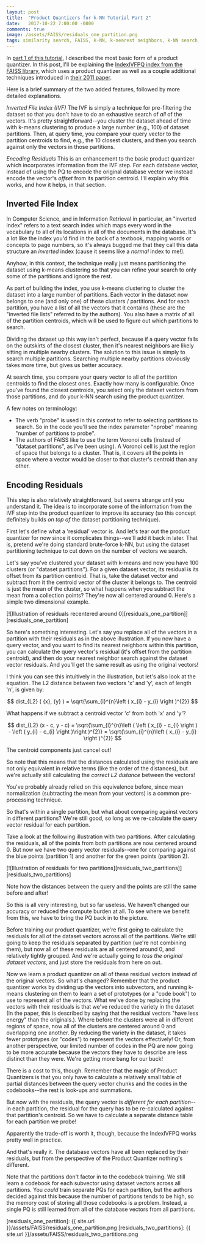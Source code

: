 ```yaml
---
layout: post
title:  "Product Quantizers for k-NN Tutorial Part 2"
date:   2017-10-22 7:00:00 -0800
comments: true
image: /assets/FAISS/residuals_one_partition.png
tags: similarity search, FAISS, k-NN, k-nearest neighbors, k-NN search, product quantizer, approximate nearest neighbors, ANN, quantization, IndexIVFPQ, inverted file index, IVF, residuals
---
```


In [part 1 of this tutorial](http://mccormickml.com/2017/10/13/product-quantizer-tutorial-part-1/), I described the most basic form of a product quantizer. In this post, I'll be explaining the [IndexIVFPQ index from the FAISS library](https://github.com/facebookresearch/faiss/wiki/Getting-started-tutorial), which uses a product quantizer as well as a couple additional techniques introduced in [their 2011 paper](https://lear.inrialpes.fr/pubs/2011/JDS11/jegou_searching_with_quantization.pdf). 

Here is a brief summary of the two added features, followed by more detailed explanations.

*Inverted File Index (IVF)*
The IVF is simply a technique for pre-filtering the dataset so that you don't have to do an exhaustive search of _all_ of the vectors. It's pretty straightforward--you cluster the dataset ahead of time with k-means clustering to produce a large number (e.g., 100) of dataset partitions. Then, at query time, you compare your query vector to the partition centroids to find, e.g., the 10 closest clusters, and then you search against only the vectors in those partitions.  

*Encoding Residuals*
This is an enhancement to the basic product quantizer which incorporates information from the IVF step. For each database vector, instead of using the PQ to encode the original database vector we instead encode the vector's _offset_ from its partition centroid. I'll explain why this works, and how it helps, in that section.

## Inverted File Index
In Computer Science, and in Information Retrieval in particular, an "inverted index" refers to a text search index which maps every word in the vocabulary to all of its locations in all of the documents in the database. It's a lot like the index you'd find in the back of a textbook, mapping words or concepts to page numbers, so it's always bugged me that they call this data structure an _inverted_ index (cause it seems like a _normal_ index to me!).

Anyhow, in this context, the technique really just means partitioning the dataset using k-means clustering so that you can refine your search to only some of the partitions and ignore the rest.

As part of building the index, you use k-means clustering to cluster the dataset into a large number of partitions. Each vector in the dataset now belongs to one (and only one) of these clusters / partitions. And for each partition, you have a list of all the vectors that it contains (these are the "inverted file lists" referred to by the authors). You also have a matrix of all of the partition centroids, which will be used to figure out which partitions to search.

Dividing the dataset up this way isn't perfect, because if a query vector falls on the outskirts of the closest cluster, then it's nearest neighbors are likely sitting in multiple nearby clusters. The solution to this issue is simply to search multiple partitions. Searching multiple nearby partitions obviously takes more time, but gives us better accuracy.

At search time, you compare your query vector to all of the partition centroids to find the closest ones. Exactly how many is configurable. Once you've found the closest centroids, you select only the dataset vectors from those partitions, and do your k-NN search using the product quantizer.

A few notes on terminology:
* The verb "probe" is used in this context to refer to selecting partitions to search. So in the code you'll see the index parameter "nprobe" meaning "number of partitions to probe".
* The authors of FAISS like to use the term Voronoi cells (instead of "dataset partitions", as I've been using). A Voronoi cell is just the region of space that belongs to a cluster. That is, it covers all the points in space where a vector would be closer to that cluster's centroid than any other.

## Encoding Residuals
This step is also relatively straightforward, but seems strange until you understand it. The idea is to incorporate some of the information from the IVF step into the product quantizer to improve its accuracy (so this concept definitely builds _on top of_ the dataset partitioning technique).

First let's define what a 'residual' vector is. And let's tear out the product quantizer for now since it complicates things--we'll add it back in later. That is, pretend we're doing standard brute-force k-NN, but using the dataset partitioning technique to cut down on the number of vectors we search.

Let's say you've clustered your dataset with k-means and now you have 100 clusters (or "dataset partitions"). For a given dataset vector, its residual is its offset from its partition centroid. That is, take the dataset vector and subtract from it the centroid vector of the cluster it belongs to. The centroid is just the mean of the cluster, so what happens when you subtract the mean from a collection points? They're now all centered around 0. Here's a simple two dimensional example.

[![Illustration of residuals recentered around 0][residuals_one_partition]][residuals_one_partition]

So here's something interesting. Let's say you replace all of the vectors in a partition with their residuals as in the above illustration. If you now have a query vector, and you want to find its nearest neighbors within this partition, you can calculate the query vector's residual (it's offset from the partition centroid), and then do your nearest neighbor search against the dataset vector residuals. And you'll get the same result as using the original vectors!

I think you can see this intuitively in the illustration, but let's also look at the equation. The L2 distance between two vectors 'x' and 'y', each of length 'n', is given by:

$$ dist_{L2} ( {x}, {y} ) = \sqrt{\sum_{i}^{n}\left ( x_{i} - y_{i} \right )^{2}} $$

What happens if we subtract a centroid vector 'c' from both 'x' and 'y'?

$$ dist_{L2} (x - c, y - c) = \sqrt{\sum_{i}^{n}\left ( \left ( x_{i} - c_{i}  \right ) - \left ( y_{i} - c_{i} \right )\right )^{2}} = \sqrt{\sum_{i}^{n}\left ( x_{i} - y_{i} \right )^{2}} $$

The centroid components just cancel out!

So note that this means that the distances calculated using the residuals are not only equivalent in relative terms (like the order of the distances), but we're actually still calculating the _correct L2 distance_ between the vectors!

You've probably already relied on this equivalence before, since mean normalization (subtracting the mean from your vectors) is a common pre-processing technique.

So that's within a single partition, but what about comparing against vectors in different partitions? We're still good, so long as we re-calculate the query vector residual for each partition. 

Take a look at the following illustration with two partitions. After calculating the residuals, all of the points from both partitions are now centered around 0. But now we have two query vector residuals--one for comparing against the blue points (partition 1) and another for the green points (partition 2). 

[![Illustration of residuals for two partitions][residuals_two_partitions]][residuals_two_partitions]

Note how the distances between the query and the points are still the same before and after!

So this is all very interesting, but so far useless. We haven't changed our accuracy or reduced the compute burden at all. To see where we benefit from this, we have to bring the PQ back in to the picture. 

Before training our product quantizer, we're first going to calculate the residuals for all of the dataset vectors across all of the partitions. We're still going to keep the residuals separated by partition (we're not combining them), but now all of these residuals are all centered around 0, and relatively tightly grouped. And we're actually going to _toss the original dataset vectors_, and just store the residuals from here on out. 

Now we learn a product quantizer on all of these residual vectors instead of the original vectors. So what's changed? Remember that the product quantizer works by dividing up the vectors into subvectors, and running k-means clustering on them to learn a set of prototypes (or a "code book") to use to represent all of the vectors. What we've done by replacing the vectors with their residuals is that we've reduced the variety in the dataset (In the paper, this is described by saying that the residual vectors "have less energy" than the originals.). Where before the clusters were all in different regions of space, now all of the clusters are centered around 0 and overlapping one another. By reducing the variety in the dataset, it takes fewer prototypes (or "codes") to represent the vectors effectively! Or, from another perspective, our limited number of codes in the PQ are now going to be more accurate because the vectors they have to describe are less distinct than they were. We're getting more bang for our buck!

There is a cost to this, though. Remember that the magic of Product Quantizers is that you only have to calculate a relatively small table of partial distances between the query vector chunks and the codes in the codebooks--the rest is look-ups and summations.

But now with the residuals, the query vector is _different for each partition_--in each partition, the residual for the query has to be re-calculated against that partition's centroid. So we have to calculate a separate distance table for each partition we probe!

Apparently the trade-off is worth it, though, because the IndexIVFPQ works pretty well in practice.

And that's really it. The database vectors have all been replaced by their residuals, but from the perspective of the Product Quantizer nothing's different.

Note that the partitions don't factor in to the codebook training. We still learn a codebook for each subvector using dataset vectors across all partitions. You _could_ train separate PQs for each partition, but the authors decided against this because the number of partitions tends to be high, so the memory cost of storing all those codebooks is a problem. Instead, a single PQ is still learned from all of the database vectors from all partitions.

[residuals_one_partition]: {{ site.url }}/assets/FAISS/residuals_one_partition.png
[residuals_two_partitions]: {{ site.url }}/assets/FAISS/residuals_two_partitions.png